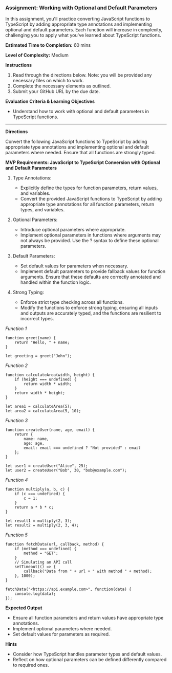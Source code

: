### Assignment: Working with Optional and Default Parameters

In this assignment, you'll practice converting JavaScript functions to TypeScript by adding appropriate type annotations and implementing optional and default parameters. Each function will increase in complexity, challenging you to apply what you've learned about TypeScript functions.

**Estimated Time to Completion:** 60 mins

**Level of Complexity:** Medium

**Instructions**

1. Read through the directions below. Note: you will be provided any necessary files on which to work.
2. Complete the necessary elements as outlined.
3. Submit your GitHub URL by the due date.

**Evaluation Criteria & Learning Objectives**

- Understand how to work with optional and default parameters in TypeScript functions.

---

**Directions**

Convert the following JavaScript functions to TypeScript by adding appropriate type annotations and implementing optional and default parameters where needed. Ensure that all functions are strongly typed.

**MVP Requirements: JavaScript to TypeScript Conversion with Optional and Default Parameters**

1. Type Annotations:
    - Explicitly define the types for function parameters, return values, and variables.
    - Convert the provided JavaScript functions to TypeScript by adding appropriate type annotations for all function parameters, return types, and variables.

2. Optional Parameters:
    - Introduce optional parameters where appropriate.
    - Implement optional parameters in functions where arguments may not always be provided. Use the ? syntax to define these optional parameters.

3. Default Parameters:
    - Set default values for parameters when necessary.
    - Implement default parameters to provide fallback values for function arguments. Ensure that these defaults are correctly annotated and handled within the function logic.

4. Strong Typing:
    - Enforce strict type checking across all functions.
    - Modify the functions to enforce strong typing, ensuring all inputs and outputs are accurately typed, and the functions are resilient to incorrect types.

*Function 1*

```tsx
function greet(name) {
    return "Hello, " + name;
}

let greeting = greet("John");

```

*Function 2*

```tsx
function calculateArea(width, height) {
    if (height === undefined) {
        return width * width;
    }
    return width * height;
}

let area1 = calculateArea(5);
let area2 = calculateArea(5, 10);

```

*Function 3*

```tsx
function createUser(name, age, email) {
    return {
        name: name,
        age: age,
        email: email === undefined ? "Not provided" : email
    };
}

let user1 = createUser("Alice", 25);
let user2 = createUser("Bob", 30, "bob@example.com");

```

*Function 4*

```tsx
function multiply(a, b, c) {
    if (c === undefined) {
        c = 1;
    }
    return a * b * c;
}

let result1 = multiply(2, 3);
let result2 = multiply(2, 3, 4);

```

*Function 5*

```tsx
function fetchData(url, callback, method) {
    if (method === undefined) {
        method = "GET";
    }
    // Simulating an API call
    setTimeout(() => {
        callback("Data from " + url + " with method " + method);
    }, 1000);
}

fetchData("<https://api.example.com>", function(data) {
    console.log(data);
});

```

**Expected Output**

- Ensure all function parameters and return values have appropriate type annotations.
- Implement optional parameters where needed.
- Set default values for parameters as required.

**Hints**

- Consider how TypeScript handles parameter types and default values.
- Reflect on how optional parameters can be defined differently compared to required ones.